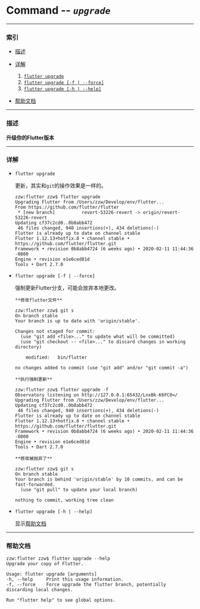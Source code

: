 Command -- *` upgrade `*
====

***

### 索引

* [描述](#description)

* [详解](#details)

    1. [`flutter upgrade`](#upgrade)
    2. [`flutter upgrade [-f | --force]`](#upgrade_force)
    3. [`flutter upgrade [-h | --help]`](#upgrade_help)

* [帮助文档](#help_doc)

***

### 描述<a name="description"></a>

__升级你的Flutter版本__

***

### 详解<a name="details"></a>

* `flutter upgrade` <a name="upgrade"></a>

    更新，其实和`git`的操作效果是一样的。

    ```
    zzw:flutter zzw$ flutter upgrade
    Upgrading Flutter from /Users/zzw/Develop/env/flutter...
    From https://github.com/flutter/flutter
     * [new branch]          revert-53226-revert -> origin/revert-53226-revert
    Updating cf37c2cd0..0b8abb472
     46 files changed, 940 insertions(+), 434 deletions(-)
    Flutter is already up to date on channel stable
    Flutter 1.12.13+hotfix.8 • channel stable • https://github.com/flutter/flutter.git
    Framework • revision 0b8abb4724 (6 weeks ago) • 2020-02-11 11:44:36 -0800
    Engine • revision e1e6ced81d
    Tools • Dart 2.7.0
    ```

* `flutter upgrade [-f | --force]` <a name="upgrade_force"></a>

    强制更新Flutter分支，可能会放弃本地更改。

    ```
    **修改flutter文件**

    zzw:flutter zzw$ git s
    On branch stable
    Your branch is up to date with 'origin/stable'.

    Changes not staged for commit:
      (use "git add <file>..." to update what will be committed)
      (use "git checkout -- <file>..." to discard changes in working directory)

    	modified:   bin/flutter

    no changes added to commit (use "git add" and/or "git commit -a")

    **执行强制更新**

    zzw:flutter zzw$ flutter upgrade -f
    Observatory listening on http://127.0.0.1:65432/LnxBk-K6FC0=/
    Upgrading Flutter from /Users/zzw/Develop/env/flutter...
    Updating cf37c2cd0..0b8abb472
     46 files changed, 940 insertions(+), 434 deletions(-)
    Flutter is already up to date on channel stable
    Flutter 1.12.13+hotfix.8 • channel stable • https://github.com/flutter/flutter.git
    Framework • revision 0b8abb4724 (6 weeks ago) • 2020-02-11 11:44:36 -0800
    Engine • revision e1e6ced81d
    Tools • Dart 2.7.0

    **修改被抛弃了**

    zzw:flutter zzw$ git s
    On branch stable
    Your branch is behind 'origin/stable' by 10 commits, and can be fast-forwarded.
      (use "git pull" to update your local branch)

    nothing to commit, working tree clean
    ```

* `flutter upgrade [-h | --help]`<a name="upgrade_help"></a>

    显示[帮助文档](#help_doc)

***

### 帮助文档<a name="help_doc"></a>

```
zzw:flutter zzw$ flutter upgrade --help
Upgrade your copy of Flutter.

Usage: flutter upgrade [arguments]
-h, --help     Print this usage information.
-f, --force    Force upgrade the flutter branch, potentially discarding local changes.

Run "flutter help" to see global options.
```
